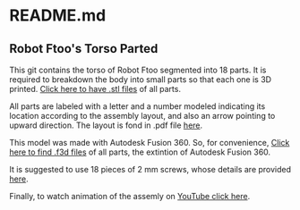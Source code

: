 # README.md

## Robot Ftoo's Torso Parted

This git contains the torso of Robot Ftoo segmented into 18 parts. It is required to breakdown the body into small parts so that each one is 3D printed. [Click here to have .stl files]() of all parts.

All parts are labeled with a letter and a number modeled indicating its location according to the assembly layout, and also an arrow pointing to upward direction. The layout is fond in .pdf file [here]().
 
This model was made with Autodesk Fusion 360. So, for convenience, [Click here to find .f3d files]() of all parts, the extintion of Autodesk Fusion 360.

It is suggested to use 18 pieces of 2 mm screws, whose details are provided [here]().

Finally, to watch animation of the assemly on [YouTube click here](https://youtu.be/O5PThQLYpg0).
